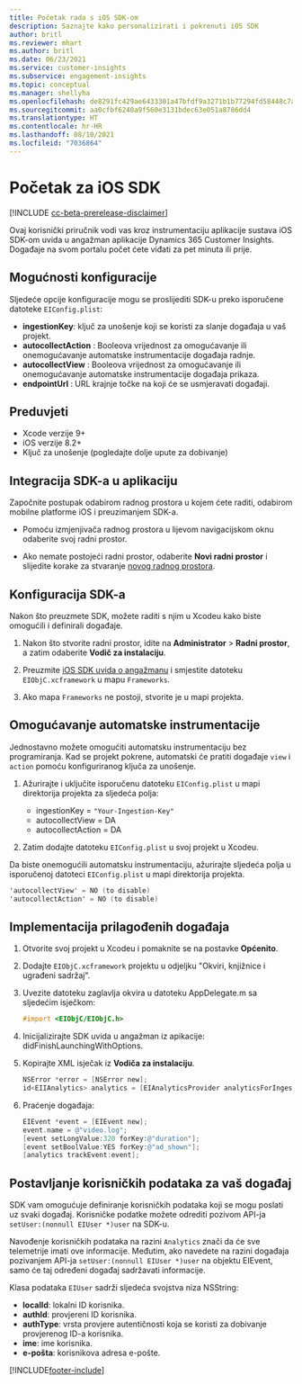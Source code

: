 ```yaml
---
title: Početak rada s iOS SDK-om
description: Saznajte kako personalizirati i pokrenuti iOS SDK
author: britl
ms.reviewer: mhart
ms.author: britl
ms.date: 06/23/2021
ms.service: customer-insights
ms.subservice: engagement-insights
ms.topic: conceptual
ms.manager: shellyha
ms.openlocfilehash: de8291fc429ae6433301a47bfdf9a3271b1b77294fd58448c7aa6bd0783edc97
ms.sourcegitcommit: aa0cfbf6240a9f560e3131bdec63e051a8786dd4
ms.translationtype: HT
ms.contentlocale: hr-HR
ms.lasthandoff: 08/10/2021
ms.locfileid: "7036864"
---
```

# <a name="get-started-with-the-ios-sdk"></a>Početak za iOS SDK

[!INCLUDE [cc-beta-prerelease-disclaimer](includes/cc-beta-prerelease-disclaimer.md)]

Ovaj korisnički priručnik vodi vas kroz instrumentaciju aplikacije sustava iOS SDK-om uvida u angažman aplikacije Dynamics 365 Customer Insights. Događaje na svom portalu počet ćete viđati za pet minuta ili prije.

## <a name="configuration-options"></a>Mogućnosti konfiguracije

Sljedeće opcije konfiguracije mogu se proslijediti SDK-u preko isporučene datoteke `EIConfig.plist`:

- **ingestionKey**: ključ za unošenje koji se koristi za slanje događaja u vaš projekt.
- **autocollectAction** : Booleova vrijednost za omogućavanje ili onemogućavanje automatske instrumentacije događaja radnje.
- **autocollectView** : Booleova vrijednost za omogućavanje ili onemogućavanje automatske instrumentacije događaja prikaza.
- **endpointUrl** : URL krajnje točke na koji će se usmjeravati događaji.

## <a name="prerequisites"></a>Preduvjeti

- Xcode verzije 9+
- iOS verzije 8.2+
- Ključ za unošenje (pogledajte dolje upute za dobivanje)

## <a name="integrate-the-sdk-into-your-application"></a>Integracija SDK-a u aplikaciju

Započnite postupak odabirom radnog prostora u kojem ćete raditi, odabirom mobilne platforme iOS i preuzimanjem SDK-a.

- Pomoću izmjenjivača radnog prostora u lijevom navigacijskom oknu odaberite svoj radni prostor.

- Ako nemate postojeći radni prostor, odaberite  **Novi radni prostor** i slijedite korake za stvaranje [novog radnog prostora](create-workspace.md).

## <a name="configure-the-sdk"></a>Konfiguracija SDK-a

Nakon što preuzmete SDK, možete raditi s njim u Xcodeu kako biste omogućili i definirali događaje.

1. Nakon što stvorite radni prostor, idite na **Administrator** > **Radni prostor**, a zatim odaberite **Vodič za instalaciju**.

1. Preuzmite [iOS SDK uvida o angažmanu](https://download.pi.dynamics.com/sdk/EI-SDKs/ei-ios-sdk.zip) i smjestite datoteku `EIObjC.xcframework` u mapu `Frameworks`.

1. Ako mapa `Frameworks` ne postoji, stvorite je u mapi projekta.

## <a name="enable-auto-instrumentation"></a>Omogućavanje automatske instrumentacije
 
Jednostavno možete omogućiti automatsku instrumentaciju bez programiranja. Kad se projekt pokrene, automatski će pratiti događaje `view` i `action` pomoću konfiguriranog ključa za unošenje. 

1. Ažurirajte i uključite isporučenu datoteku `EIConfig.plist` u mapi direktorija projekta za sljedeća polja:
    - ingestionKey = `"Your-Ingestion-Key"`
    - autocollectView = DA
    - autocollectAction = DA

2. Zatim dodajte datoteku `EIConfig.plist` u svoj projekt u Xcodeu. 



Da biste onemogućili automatsku instrumentaciju, ažurirajte sljedeća polja u isporučenoj datoteci `EIConfig.plist` u mapi direktorija projekta. 

```objectivec
'autocollectView' = NO (to disable)
'autocollectAction' = NO (to disable)
```


## <a name="implement-custom-events"></a>Implementacija prilagođenih događaja

1. Otvorite svoj projekt u Xcodeu i pomaknite se na postavke **Općenito**. 
1. Dodajte `EIObjC.xcframework` projektu u odjeljku "Okviri, knjižnice i ugrađeni sadržaj".

1. Uvezite datoteku zaglavlja okvira u datoteku AppDelegate.m sa sljedećim isječkom:

    ```objectivec
    #import <EIObjC/EIObjC.h>
    ```

1. Inicijalizirajte SDK uvida u angažman iz apikacije: didFinishLaunchingWithOptions.
1. Kopirajte XML isječak iz **Vodiča za instalaciju**.

    ```objectivec
    NSError *error = [NSError new];
    id<EIIAnalytics> analytics = [EIAnalyticsProvider analyticsForIngestionKey:nil error:&error];
    ```

1. Praćenje događaja:

    ```objectivec
    EIEvent *event = [EIEvent new];
    event.name = @"video.log";
    [event setLongValue:320 forKey:@"duration"];
    [event setBoolValue:YES forKey:@"ad_shown"];
    [analytics trackEvent:event];
    ```

## <a name="set-user-details-for-your-event"></a>Postavljanje korisničkih podataka za vaš događaj

SDK vam omogućuje definiranje korisničkih podataka koji se mogu poslati uz svaki događaj. Korisničke podatke možete odrediti pozivom API-ja `setUser:(nonnull EIUser *)user` na SDK-u.

Navođenje korisničkih podataka na razini `Analytics` znači da će sve telemetrije imati ove informacije. Međutim, ako navedete na razini događaja pozivanjem API-ja `setUser:(nonnull EIUser *)user` na objektu EIEvent, samo će taj određeni događaj sadržavati informacije.

Klasa podataka `EIUser` sadrži sljedeća svojstva niza NSString:

- **localId**: lokalni ID korisnika.
- **authId**: provjereni ID korisnika.
- **authType**: vrsta provjere autentičnosti koja se koristi za dobivanje provjerenog ID-a korisnika.
- **ime**: ime korisnika.
- **e-pošta**: korisnikova adresa e-pošte.


[!INCLUDE[footer-include](../includes/footer-banner.md)]
